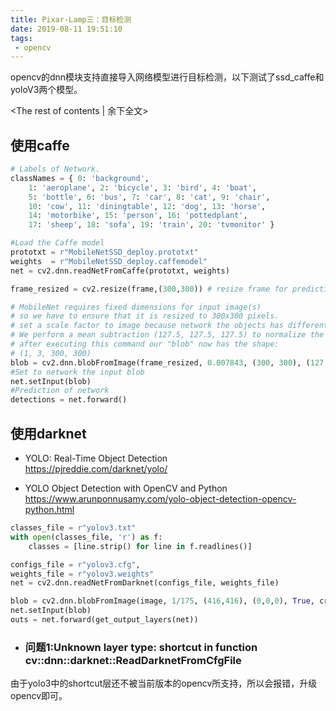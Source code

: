 ```yaml
---
title: Pixar-Lamp三：目标检测
date: 2019-08-11 19:51:10
tags:
 - opencv
---
```


opencv的dnn模块支持直接导入网络模型进行目标检测，以下测试了ssd_caffe和yoloV3两个模型。

<!-- more -->
<The rest of contents | 余下全文>

## 使用caffe

``` python
# Labels of Network.
classNames = { 0: 'background',
    1: 'aeroplane', 2: 'bicycle', 3: 'bird', 4: 'boat',
    5: 'bottle', 6: 'bus', 7: 'car', 8: 'cat', 9: 'chair',
    10: 'cow', 11: 'diningtable', 12: 'dog', 13: 'horse',
    14: 'motorbike', 15: 'person', 16: 'pottedplant',
    17: 'sheep', 18: 'sofa', 19: 'train', 20: 'tvmonitor' }

#Load the Caffe model 
prototxt = r"MobileNetSSD_deploy.prototxt"
weights  = r"MobileNetSSD_deploy.caffemodel"
net = cv2.dnn.readNetFromCaffe(prototxt, weights)

frame_resized = cv2.resize(frame,(300,300)) # resize frame for prediction

# MobileNet requires fixed dimensions for input image(s)
# so we have to ensure that it is resized to 300x300 pixels.
# set a scale factor to image because network the objects has differents size. 
# We perform a mean subtraction (127.5, 127.5, 127.5) to normalize the input;
# after executing this command our "blob" now has the shape:
# (1, 3, 300, 300)
blob = cv2.dnn.blobFromImage(frame_resized, 0.007843, (300, 300), (127.5, 127.5, 127.5), False)
#Set to network the input blob 
net.setInput(blob)
#Prediction of network
detections = net.forward()
```




## 使用darknet

* YOLO: Real-Time Object Detection  
https://pjreddie.com/darknet/yolo/

* YOLO Object Detection with OpenCV and Python  
https://www.arunponnusamy.com/yolo-object-detection-opencv-python.html

``` python
classes_file = r"yolov3.txt"
with open(classes_file, 'r') as f:
    classes = [line.strip() for line in f.readlines()]

configs_file = r"yolov3.cfg", 
weights_file = r"yolov3.weights"
net = cv2.dnn.readNetFromDarknet(configs_file, weights_file)

blob = cv2.dnn.blobFromImage(image, 1/175, (416,416), (0,0,0), True, crop=False)
net.setInput(blob)
outs = net.forward(get_output_layers(net))
```



* ### 问题1:Unknown layer type: shortcut in function cv::dnn::darknet::ReadDarknetFromCfgFile

由于yolo3中的shortcut层还不被当前版本的opencv所支持，所以会报错，升级opencv即可。





